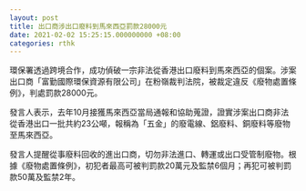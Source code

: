 ```yaml
---
layout: post
title: 出口商涉出口廢料到馬來西亞罰款28000元
date: 2021-02-02 15:25:15.000000000 +08:00
categories: rthk
---
```


環保署透過跨境合作，成功偵破一宗非法從香港出口廢料到馬來西亞的個案。涉案出口商「富勤國際環保資源有限公司」在粉嶺裁判法院，被裁定違反《廢物處置條例》，判處罰款28000元。

發言人表示，去年10月接獲馬來西亞當局通報和協助蒐證，證實涉案出口商非法從香港出口一批共約23公噸，報稱為「五金」的廢電線、鋁廢料、銅廢料等廢物至馬來西亞。

發言人提醒從事廢料回收的進出口商，切勿非法進口、轉運或出口受管制廢物。根據《廢物處置條例》，初犯者最高可被判罰款20萬元及監禁6個月；再犯可被判罰款50萬及監禁2年。
